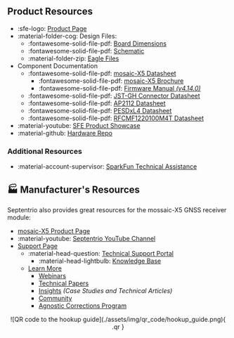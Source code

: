## Product Resources

* :sfe-logo: [Product Page](https://www.sparkfun.com/products/23088)
* :material-folder-cog: Design Files:
	* :fontawesome-solid-file-pdf: [Board Dimensions](./assets/board_files/dimensions.pdf)
	* :fontawesome-solid-file-pdf: [Schematic](./assets/board_files/schematic.pdf)
	* :material-folder-zip: [Eagle Files](./assets/board_files/eagle_files.zip)
* Component Documentation
	* :fontawesome-solid-file-pdf: [mosaic-X5 Datasheet](./assets/component_documentation/mosaic_hardware_manual_v1.8.0.pdf)
		* :fontawesome-solid-file-pdf: [mosaic-X5 Brochure](./assets/component_documentation/Septentrio_mosaic-X5_LR.pdf)
		* :fontawesome-solid-file-pdf: [Firmware Manual *(v4.14.0)*](./assets/component_documentation/firmware/mosaic-X5_firmware_v4.14.0_reference_guide.pdf)
	* :fontawesome-solid-file-pdf: [JST-GH Connector Datasheet](./assets/component_documentation/JST-GH_datasheet.pdf)
	* :fontawesome-solid-file-pdf: [AP2112 Datasheet](./assets/component_documentation/AP2112.pdf)
	* :fontawesome-solid-file-pdf: [PESDxL4 Datasheet](./assets/component_documentation/PESDXL4UF_G_W.pdf)
	* :fontawesome-solid-file-pdf: [RFCMF1220100M4T Datasheet](./assets/component_documentation/watcs00941_1-2271498.pdf)
* :material-youtube: [SFE Product Showcase](https://youtu.be/TSkIvtaVZc0)
* :material-github: [Hardware Repo](https://github.com/sparkfun/SparkFun_GNSS_mosaic-X5)


### Additional Resources

* :material-account-supervisor: [SparkFun Technical Assistance](https://www.sparkfun.com/technical_assistance)


## 🏭&nbsp;Manufacturer's Resources
Septentrio also provides great resources for the mossaic-X5 GNSS receiver module:

* [mosaic-X5 Product Page](https://www.septentrio.com/en/products/gps/gnss-receiver-modules/mosaic-x5)
* :material-youtube: [Septentrio YouTube Channel](https://www.youtube.com/channel/UCrA9wMw1y1f-KeOnnhq4lrA/feed)
* [Support Page](https://www.septentrio.com/en/support)
	* :material-head-question: [Technical Support Portal](https://customersupport.septentrio.com/s/)
		* :material-head-lightbulb: [Knowledge Base](https://customersupport.septentrio.com/s/topiccatalog)
	* [Learn More](https://www.septentrio.com/en/learn-more)
		* [Webinars](https://www.septentrio.com/en/learn-more/webinars)
		* [Technical Papers](https://www.septentrio.com/en/learn-more/technical-papers)
		* [Insights](https://www.septentrio.com/en/learn-more/insights) *(Case Studies and Technical Articles)*
		* [Community](https://www.septentrio.com/en/learn-more/community)
		* [Agnostic Corrections Program](https://www.septentrio.com/en/products/correction-services/precise-point-positioning-services-land/agnostic-corrections-program-gnss-correction-services)


<center>
![QR code to the hookup guide](./assets/img/qr_code/hookup_guide.png){ .qr }
</center>
